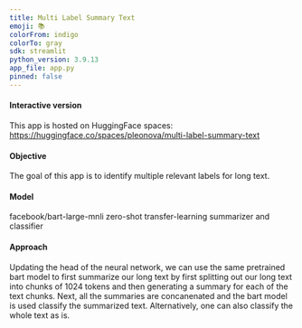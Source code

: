 ```yaml
---
title: Multi Label Summary Text
emoji: 📚
colorFrom: indigo
colorTo: gray
sdk: streamlit
python_version: 3.9.13
app_file: app.py
pinned: false
---
```


#### Interactive version
This app is hosted on HuggingFace spaces: https://huggingface.co/spaces/pleonova/multi-label-summary-text

#### Objective
The goal of this app is to identify multiple relevant labels for long text.

#### Model
facebook/bart-large-mnli zero-shot transfer-learning summarizer and classifier

#### Approach
Updating the head of the neural network, we can use the same pretrained bart model to first summarize our long text by first splitting out our long text into chunks of 1024 tokens and then generating a summary for each of the text chunks. Next, all the summaries are concanenated and the bart model is used classify the summarized text. Alternatively, one can also classify the whole text as is.
